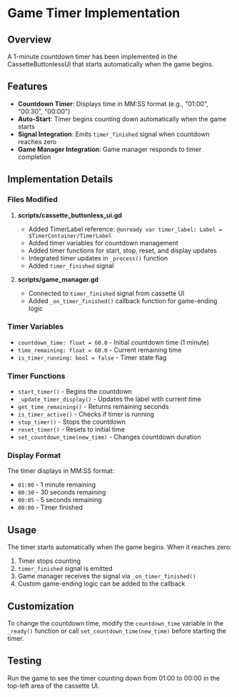 # Game Timer Implementation

## Overview
A 1-minute countdown timer has been implemented in the CassetteButtonlessUI that starts automatically when the game begins.

## Features
- **Countdown Timer**: Displays time in MM:SS format (e.g., "01:00", "00:30", "00:00")
- **Auto-Start**: Timer begins counting down automatically when the game starts
- **Signal Integration**: Emits `timer_finished` signal when countdown reaches zero
- **Game Manager Integration**: Game manager responds to timer completion

## Implementation Details

### Files Modified
1. **scripts/cassette_buttonless_ui.gd**
   - Added TimerLabel reference: `@onready var timer_label: Label = $TimerContainer/TimerLabel`
   - Added timer variables for countdown management
   - Added timer functions for start, stop, reset, and display updates
   - Integrated timer updates in `_process()` function
   - Added `timer_finished` signal

2. **scripts/game_manager.gd**
   - Connected to `timer_finished` signal from cassette UI
   - Added `_on_timer_finished()` callback function for game-ending logic

### Timer Variables
- `countdown_time: float = 60.0` - Initial countdown time (1 minute)
- `time_remaining: float = 60.0` - Current remaining time
- `is_timer_running: bool = false` - Timer state flag

### Timer Functions
- `start_timer()` - Begins the countdown
- `_update_timer_display()` - Updates the label with current time
- `get_time_remaining()` - Returns remaining seconds
- `is_timer_active()` - Checks if timer is running
- `stop_timer()` - Stops the countdown
- `reset_timer()` - Resets to initial time
- `set_countdown_time(new_time)` - Changes countdown duration

### Display Format
The timer displays in MM:SS format:
- `01:00` - 1 minute remaining
- `00:30` - 30 seconds remaining
- `00:05` - 5 seconds remaining
- `00:00` - Timer finished

## Usage
The timer starts automatically when the game begins. When it reaches zero:
1. Timer stops counting
2. `timer_finished` signal is emitted
3. Game manager receives the signal via `_on_timer_finished()`
4. Custom game-ending logic can be added to the callback

## Customization
To change the countdown time, modify the `countdown_time` variable in the `_ready()` function or call `set_countdown_time(new_time)` before starting the timer.

## Testing
Run the game to see the timer counting down from 01:00 to 00:00 in the top-left area of the cassette UI.
